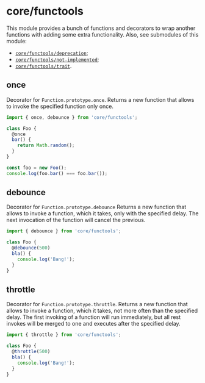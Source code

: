 # core/functools

This module provides a bunch of functions and decorators to wrap another functions with adding some extra functionality.
Also, see submodules of this module:

* [`core/functools/deprecation`](src_core_functools_deprecation.html);
* [`core/functools/not-implemented`](src_core_functools_not-implemented.html);
* [`core/functools/trait`](src_core_functools_trait.html).

## once

Decorator for `Function.prototype.once`.
Returns a new function that allows to invoke the specified function only once.

```js
import { once, debounce } from 'core/functools';

class Foo {
  @once
  bar() {
    return Math.random();
  }
}

const foo = new Foo();
console.log(foo.bar() === foo.bar());
```

## debounce

Decorator for `Function.prototype.debounce`
Returns a new function that allows to invoke a function, which it takes, only with the specified delay.
The next invocation of the function will cancel the previous.

```js
import { debounce } from 'core/functools';

class Foo {
  @debounce(500)
  bla() {
    console.log('Bang!');
  }
}
```

## throttle

Decorator for `Function.prototype.throttle`.
Returns a new function that allows to invoke a function, which it takes, not more often than the specified delay.
The first invoking of a function will run immediately, but all rest invokes will be merged to one and
executes after the specified delay.

```js
import { throttle } from 'core/functools';

class Foo {
  @throttle(500)
  bla() {
    console.log('Bang!');
  }
}
```

